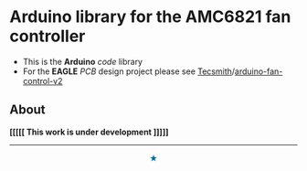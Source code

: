 # Arduino library for the AMC6821 fan controller

- This is the **Arduino** *code* library
- For the **EAGLE** *PCB* design project please see [Tecsmith](https://github.com/Tecsmith)/[arduino-fan-control-v2](https://github.com/Tecsmith/arduino-fan-control-v2)


## About
**[[[[[ This work is under development ]]]]]**



----------
<p align="center" style="color:#069">&#9733;</p>

